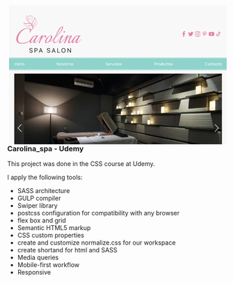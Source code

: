 <a href="https://carolina-spa-zeta.vercel.app/">
<img align="right" width="500" src="https://github.com/Dario2303/carolina_spa/blob/main/README%20imagen.png"/>
</a>
 
### Carolina_spa - Udemy

This project was done in the CSS course at Udemy.

I apply the following tools: 

- SASS architecture
- GULP compiler
- Swiper library
- postcss configuration for compatibility with any browser
- flex box and grid
- Semantic HTML5 markup
- CSS custom properties
- create and customize normalize.css for our workspace
- create shortand for html and SASS
- Media queries
- Mobile-first workflow
- Responsive
